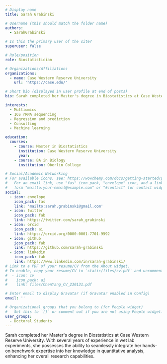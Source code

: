 ```yaml
---
# Display name
title: Sarah Grabinski

# Username (this should match the folder name)
authors:
  - SarahGrabinski

# Is this the primary user of the site?
superuser: false

# Role/position
role: Biostatistician

# Organizations/Affiliations
organizations:
  - name: Case Western Reserve University
    url: 'https://case.edu/'

# Short bio (displayed in user profile at end of posts)
bio: Sarah completed her Master's degree in Biostatistics at Case Western Reserve University. With several years of experience in wet lab experiments, she possesses the ability to seamlessly integrate her hands-on benchwork expertise into her knowledge in quantitative analysis, enhancing her overall research capabilities.

interests:
  - Multiomics
  - 16S rRNA sequencing
  - Regression and prediction
  - Consulting
  - Machine learning

education:
  courses:
    - course: Master in Biostatistics
      institution: Case Western Reserve University
      year:
    - course: BA in Biology
      institution: Oberlin College

# Social/Academic Networking
# For available icons, see: https://wowchemy.com/docs/getting-started/page-builder/#icons
#   For an email link, use "fas" icon pack, "envelope" icon, and a link in the
#   form "mailto:your-email@example.com" or "#contact" for contact widget.
social:
  - icon: envelope
    icon_pack: fas
    link: 'mailto:sarah.grabinski@gmail.com'
  - icon: twitter
    icon_pack: fab
    link: https://twitter.com/sarah_grabinski
  - icon: orcid
    icon_pack: ai
    link: https://orcid.org/0000-0001-7701-9592
  - icon: github
    icon_pack: fab
    link: https://github.com/sarah-grabinski
  - icon: linkedin
    icon_pack: fab
    link: https://www.linkedin.com/in/sarah-grabinski/
# Link to a PDF of your resume/CV from the About widget.
# To enable, copy your resume/CV to `static/files/cv.pdf` and uncomment the lines below.
#  - icon: cv
#    icon_pack: ai
#    link: files/ChenYang_CV_230131.pdf

# Enter email to display Gravatar (if Gravatar enabled in Config)
email: ''

# Organizational groups that you belong to (for People widget)
#   Set this to `[]` or comment out if you are not using People widget.
user_groups:
  - Doctoral Students
---
```


Sarah completed her Master's degree in Biostatistics at Case Western Reserve University. With several years of experience in wet lab experiments, she possesses the ability to seamlessly integrate her hands-on benchwork expertise into her knowledge in quantitative analysis, enhancing her overall research capabilities.

